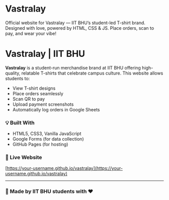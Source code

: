 # Vastralay
Official website for Vastralay — IIT BHU’s student-led T-shirt brand. Designed with love, powered by HTML, CSS &amp; JS. Place orders, scan to pay, and wear your vibe!

# Vastralay | IIT BHU

**Vastralay** is a student-run merchandise brand at IIT BHU offering high-quality, relatable T-shirts that celebrate campus culture. This website allows students to:

- View T-shirt designs
- Place orders seamlessly
- Scan QR to pay
- Upload payment screenshots
- Automatically log orders in Google Sheets

### 💡 Built With
- HTML5, CSS3, Vanilla JavaScript
- Google Forms (for data collection)
- GitHub Pages (for hosting)

### 🔗 Live Website
[https://your-username.github.io/vastralay](https://your-username.github.io/vastralay)

---

### 🤝 Made by IIT BHU students with ❤️
